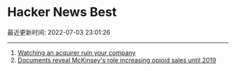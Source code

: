 # Hacker News Best

最近更新时间: 2022-07-03 23:01:26

--- 
1. [Watching an acquirer ruin your company](https://startupwin.kelsus.com/p/watching-an-acquirer-ruin-your-company) 
2. [Documents reveal McKinsey's role increasing opioid sales until 2019](https://www.axios.com/2022/07/01/mckinsey-opioid-documents) 
